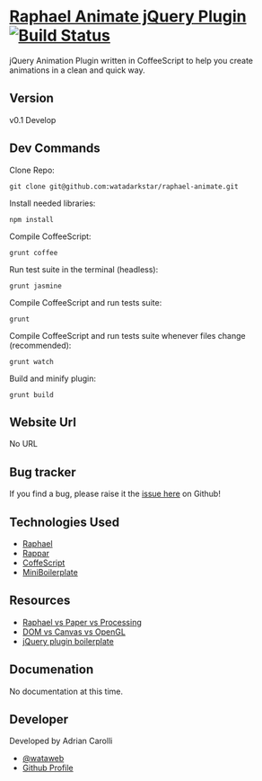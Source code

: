 # [Raphael Animate jQuery Plugin](http://twitter.com/wataweb) [![Build Status](https://secure.travis-ci.org/miniJs/miniBoilerplate.png?branch=master)](http://travis-ci.org/miniJs/miniBoilerplate)

jQuery Animation Plugin written in CoffeeScript to help you create animations in a clean and quick way.

## Version

v0.1 Develop

## Dev Commands

Clone Repo:

	git clone git@github.com:watadarkstar/raphael-animate.git

Install needed libraries:

	npm install

Compile CoffeeScript:

	grunt coffee

Run test suite in the terminal (headless):

	grunt jasmine

Compile CoffeeScript and run tests suite:

	grunt

Compile CoffeeScript and run tests suite whenever files change (recommended):

	grunt watch

Build and minify plugin:

	grunt build

## Website Url

No URL

## Bug tracker

If you find a bug, please raise it the [issue here](https://github.com/watadarkstar/raphael-animate/issues) on Github! 

## Technologies Used
+ [Raphael](http://raphaeljs.com/)
+ [Rappar](https://github.com/DmitryBaranovskiy/rappar)
+ [CoffeScript](http://coffeescript.org/)
+ [MiniBoilerplate](http://miniboilerplate.com/)

## Resources
+ [Raphael vs Paper vs Processing](http://coding.smashingmagazine.com/2012/02/22/web-drawing-throwdown-paper-processing-raphael/)
+ [DOM vs Canvas vs OpenGL](http://www.goodboydigital.com/to-dom-or-not-to-dom/)
+ [jQuery plugin boilerplate](http://miniboilerplate.com/)

## Documenation

No documentation at this time.

## Developer

Developed by Adrian Carolli

+ [@wataweb](http://twitter.com/wataweb)
+ [Github Profile](http://github.com/watadarkstar)
